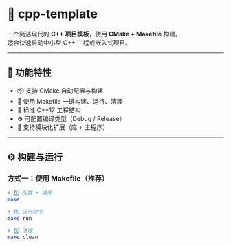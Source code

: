 # 🧩 cpp-template

一个简洁现代的 **C++ 项目模板**，使用 **CMake + Makefile** 构建。  
适合快速启动中小型 C++ 工程或嵌入式项目。

---

## 🚀 功能特性

- 📦 支持 CMake 自动配置与构建  
- 🧰 使用 Makefile 一键构建、运行、清理  
- 🧱 标准 C++17 工程结构  
- ⚙️ 可配置编译类型（Debug / Release）  
- 🧩 支持模块化扩展（库 + 主程序）

---

## ⚙️ 构建与运行

### 方式一：使用 Makefile（推荐）

```bash
# 1️⃣ 配置 + 编译
make

# 2️⃣ 运行程序
make run

# 3️⃣ 清理
make clean
```
